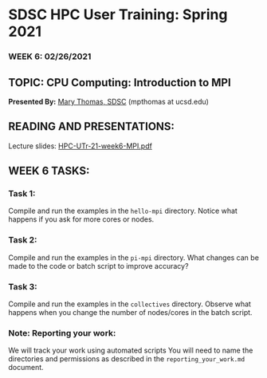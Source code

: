 # SDSC HPC User Training: Spring 2021

###  WEEK 6: 02/26/2021

## TOPIC: CPU Computing: Introduction to MPI

**Presented By:** [Mary Thomas, SDSC](https://www.sdsc.edu/research/researcher_spotlight/thomas_mary.html) (mpthomas  at  ucsd.edu)

## READING AND PRESENTATIONS:

Lecture slides: [HPC-UTr-21-week6-MPI.pdf](https://github.com/sdsc-hpc-training-org/hpc-training-2021/blob/main/week6_mpi/HPC-UTr-21-week6-MPI.pdf)


## WEEK 6 TASKS:

### Task 1: 
Compile and run the examples in the ```hello-mpi``` directory.
Notice what happens if you ask for more cores or nodes.

### Task 2:
Compile and run the examples in the ```pi-mpi``` directory.
What changes can be made to the code or batch script to improve accuracy?

### Task 3: 
Compile and run the examples in the ```collectives``` directory.
Observe what happens when you change the number of nodes/cores in the batch script.

### Note: Reporting your work:
We will track your work using automated scripts
You will need to name the directories and permissions as described in the ``reporting_your_work.md`` document.

